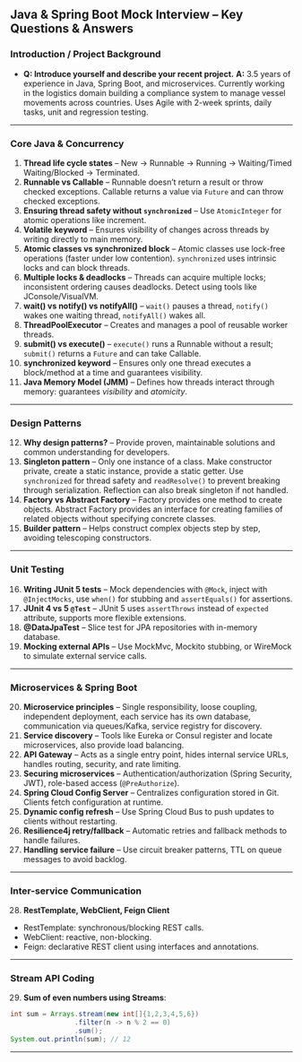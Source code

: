 ## Java & Spring Boot Mock Interview – Key Questions & Answers

### Introduction / Project Background

* **Q: Introduce yourself and describe your recent project.**
  **A:** 3.5 years of experience in Java, Spring Boot, and microservices. Currently working in the logistics domain building a compliance system to manage vessel movements across countries. Uses Agile with 2-week sprints, daily tasks, unit and regression testing.

---

### Core Java & Concurrency

1. **Thread life cycle states** – New → Runnable → Running → Waiting/Timed Waiting/Blocked → Terminated.
2. **Runnable vs Callable** – Runnable doesn’t return a result or throw checked exceptions. Callable returns a value via `Future` and can throw checked exceptions.
3. **Ensuring thread safety without `synchronized`** – Use `AtomicInteger` for atomic operations like increment.
4. **Volatile keyword** – Ensures visibility of changes across threads by writing directly to main memory.
5. **Atomic classes vs synchronized block** – Atomic classes use lock-free operations (faster under low contention). `synchronized` uses intrinsic locks and can block threads.
6. **Multiple locks & deadlocks** – Threads can acquire multiple locks; inconsistent ordering causes deadlocks. Detect using tools like JConsole/VisualVM.
7. **wait() vs notify() vs notifyAll()** – `wait()` pauses a thread, `notify()` wakes one waiting thread, `notifyAll()` wakes all.
8. **ThreadPoolExecutor** – Creates and manages a pool of reusable worker threads.
9. **submit() vs execute()** – `execute()` runs a Runnable without a result; `submit()` returns a `Future` and can take Callable.
10. **synchronized keyword** – Ensures only one thread executes a block/method at a time and guarantees visibility.
11. **Java Memory Model (JMM)** – Defines how threads interact through memory: guarantees *visibility* and *atomicity*.

---

### Design Patterns

12. **Why design patterns?** – Provide proven, maintainable solutions and common understanding for developers.
13. **Singleton pattern** – Only one instance of a class. Make constructor private, create a static instance, provide a static getter. Use `synchronized` for thread safety and `readResolve()` to prevent breaking through serialization. Reflection can also break singleton if not handled.
14. **Factory vs Abstract Factory** – Factory provides one method to create objects. Abstract Factory provides an interface for creating families of related objects without specifying concrete classes.
15. **Builder pattern** – Helps construct complex objects step by step, avoiding telescoping constructors.

---

### Unit Testing

16. **Writing JUnit 5 tests** – Mock dependencies with `@Mock`, inject with `@InjectMocks`, use `when()` for stubbing and `assertEquals()` for assertions.
17. **JUnit 4 vs 5 `@Test`** – JUnit 5 uses `assertThrows` instead of `expected` attribute, supports more flexible extensions.
18. **@DataJpaTest** – Slice test for JPA repositories with in-memory database.
19. **Mocking external APIs** – Use MockMvc, Mockito stubbing, or WireMock to simulate external service calls.

---

### Microservices & Spring Boot

20. **Microservice principles** – Single responsibility, loose coupling, independent deployment, each service has its own database, communication via queues/Kafka, service registry for discovery.
21. **Service discovery** – Tools like Eureka or Consul register and locate microservices, also provide load balancing.
22. **API Gateway** – Acts as a single entry point, hides internal service URLs, handles routing, security, and rate limiting.
23. **Securing microservices** – Authentication/authorization (Spring Security, JWT), role-based access (`@PreAuthorize`).
24. **Spring Cloud Config Server** – Centralizes configuration stored in Git. Clients fetch configuration at runtime.
25. **Dynamic config refresh** – Use Spring Cloud Bus to push updates to clients without restarting.
26. **Resilience4j retry/fallback** – Automatic retries and fallback methods to handle failures.
27. **Handling service failure** – Use circuit breaker patterns, TTL on queue messages to avoid backlog.

---

### Inter-service Communication

28. **RestTemplate, WebClient, Feign Client**

* RestTemplate: synchronous/blocking REST calls.
* WebClient: reactive, non-blocking.
* Feign: declarative REST client using interfaces and annotations.

---

### Stream API Coding

29. **Sum of even numbers using Streams**:

```java
int sum = Arrays.stream(new int[]{1,2,3,4,5,6})
                .filter(n -> n % 2 == 0)
                .sum();
System.out.println(sum); // 12
```

---
